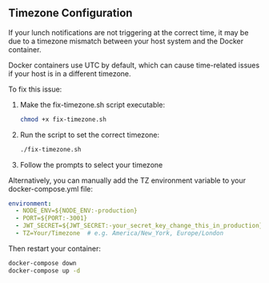 ## Timezone Configuration

If your lunch notifications are not triggering at the correct time, it may be due to a timezone mismatch between your host system and the Docker container.

Docker containers use UTC by default, which can cause time-related issues if your host is in a different timezone.

To fix this issue:

1. Make the fix-timezone.sh script executable:
   ```bash
   chmod +x fix-timezone.sh
   ```

2. Run the script to set the correct timezone:
   ```bash
   ./fix-timezone.sh
   ```

3. Follow the prompts to select your timezone

Alternatively, you can manually add the TZ environment variable to your docker-compose.yml file:
```yaml
environment:
  - NODE_ENV=${NODE_ENV:-production}
  - PORT=${PORT:-3001}
  - JWT_SECRET=${JWT_SECRET:-your_secret_key_change_this_in_production}
  - TZ=Your/Timezone  # e.g. America/New_York, Europe/London
```

Then restart your container:
```bash
docker-compose down
docker-compose up -d
``` 
